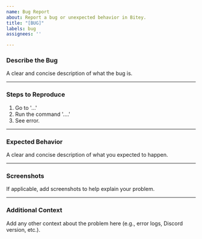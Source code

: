 ```yaml
---
name: Bug Report
about: Report a bug or unexpected behavior in Bitey.
title: "[BUG]"
labels: bug
assignees: ''

---
```


### **Describe the Bug**
A clear and concise description of what the bug is.

---

### **Steps to Reproduce**
1. Go to '...'
2. Run the command '....'
3. See error.

---

### **Expected Behavior**
A clear and concise description of what you expected to happen.

---

### **Screenshots**
If applicable, add screenshots to help explain your problem.

---

### **Additional Context**
Add any other context about the problem here (e.g., error logs, Discord version, etc.).